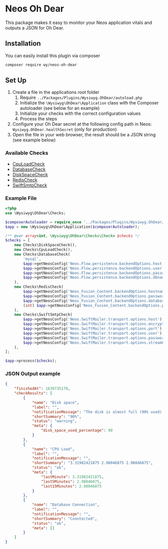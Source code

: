 # Neos Oh Dear

This package makes it easy to monitor your Neos application vitals and outputs a JSON for Oh Dear.

## Installation

You can easily install this plugin via composer

```bash
composer require wy/neos-oh-dear
```

## Set Up

1. Create a file in the applications root folder
    1. Require `../Packages/Plugins/Wysiwyg.OhDear/autoload.php`
    2. Initialize the `\Wysiwyg\OhDear\Application` class with the Composer autoloader (see below for an example)
    3. Initialize your checks with the correct configuration values
    4. Process the steps
2. Configure your Oh Dear secret at the following config path in Neos: `Wysiwyg.OhDear.healthSecret` (only for production)
3. Open the file in your web browser, the result should be a JSON string (see example below)

### Available Checks
- [CpuLoadCheck](./Classes/Checks/CpuLoadCheck.php)
- [DatabaseCheck](./Classes/Checks/DatabaseCheck.php)
- [DiskSpaceCheck](./Classes/Checks/DiskSpaceCheck.php)
- [RedisCheck](./Classes/Checks/RedisCheck.php)
- [SwiftSmtpCheck](./Classes/Checks/SwiftSmtpCheck.php)

### Example File

```php
<?php
use \Wysiwyg\OhDear\Checks;

$composerAutoloader = require_once '../Packages/Plugins/Wysiwyg.OhDear/autoload.php';
$app = new \Wysiwyg\OhDear\Application($composerAutoloader);

/** @var array<int, \Wysiwyg\OhDear\Checks\Check> $checks */
$checks = [
    new Checks\DiskSpaceCheck(),
    new Checks\CpuLoadCheck(),
    new Checks\DatabaseCheck(
        'mysql',
        $app->getNeosConfig('Neos.Flow.persistence.backendOptions.host'),
        $app->getNeosConfig('Neos.Flow.persistence.backendOptions.user'),
        $app->getNeosConfig('Neos.Flow.persistence.backendOptions.password'),
        $app->getNeosConfig('Neos.Flow.persistence.backendOptions.dbname')
    ),
    new Checks\RedisCheck(
        $app->getNeosConfig('Neos_Fusion_Content.backendOptions.hostname', 'Caches'),
        $app->getNeosConfig('Neos_Fusion_Content.backendOptions.password', 'Caches'),
        $app->getNeosConfig('Neos_Fusion_Content.backendOptions.database', 'Caches'),
        (int) $app->getNeosConfig('Neos_Fusion_Content.backendOptions.port', 'Caches')
    ),
    new Checks\SwiftSmtpCheck(
        $app->getNeosConfig('Neos.SwiftMailer.transport.options.host'),
        $app->getNeosConfig('Neos.SwiftMailer.transport.options.encryption'),
        $app->getNeosConfig('Neos.SwiftMailer.transport.options.port'),
        $app->getNeosConfig('Neos.SwiftMailer.transport.options.user'),
        $app->getNeosConfig('Neos.SwiftMailer.transport.options.password'),
        $app->getNeosConfig('Neos.SwiftMailer.transport.options.streamOptions'),
    ),
];

$app->process($checks);
```

### JSON Output example
```json
{
    "finishedAt": 1639735170,
    "checkResults": [
        {
            "name": "Disk space",
            "label": "",
            "notificationMessage": "The disk is almost full (90% used).",
            "shortSummary": "90%",
            "status": "warning",
            "meta": {
                "disk_space_used_percentage": 90
            }
        },
        {
            "name": "CPU Load",
            "label": "",
            "notificationMessage": "",
            "shortSummary": "3.31982421875 2.98046875 2.98046875",
            "status": "ok",
            "meta": {
                "lastMinute": 3.31982421875,
                "last5Minutes": 2.98046875,
                "last15Minutes": 2.98046875
            }
        },
        {
            "name": "Database Connection",
            "label": "",
            "notificationMessage": "",
            "shortSummary": "Conntected",
            "status": "ok",
            "meta": []
        }
    ]
}
```
